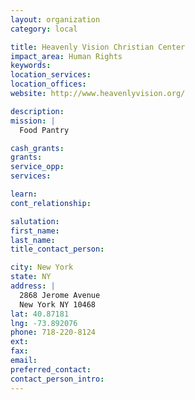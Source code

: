 ```yaml
---
layout: organization
category: local

title: Heavenly Vision Christian Center
impact_area: Human Rights
keywords: 
location_services: 
location_offices: 
website: http://www.heavenlyvision.org/

description: 
mission: |
  Food Pantry

cash_grants: 
grants: 
service_opp: 
services: 

learn: 
cont_relationship: 

salutation: 
first_name: 
last_name: 
title_contact_person: 

city: New York
state: NY
address: |
  2868 Jerome Avenue  
  New York NY 10468
lat: 40.87181
lng: -73.892076
phone: 718-220-8124
ext: 
fax: 
email: 
preferred_contact: 
contact_person_intro: 
---
```

